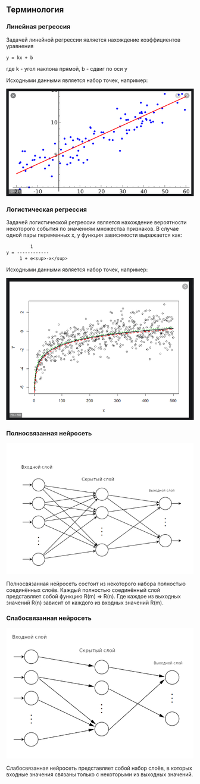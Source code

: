 ## Терминология

### Линейная регрессия

Задачей линейной регрессии является нахождение коэффициентов уравнения

```
y = kx + b
```
где k - угол наклона прямой, b - сдвиг по оси y

Исходными данными является набор точек, например:

![График линейной регрессии](../assets/images/linear-regression-example.png)


### Логистическая регрессия

Задачей логистической регрессии является нахождение вероятности некоторого события по значениям множества признаков. В случае одной пары переменных x, y функция зависимости выражается как:

```
         1
y = ------------
     1 + e<sup>-x</sup>
```

Исходными данными является набор точек, например:

![График логистической регрессии](../assets/images/logistic-regression-example.png)

### Полносвязанная нейросеть

![Полносвязанная нейросеть](../assets/images/fully-connected-neural-network.png)

Полносвязанная нейросеть состоит из некоторого набора полностью соединённых слоёв. Каждый полностью соединённый слой представляет собой функцию R(m) => R(n). Где каждое из выходных значений R(n) зависит от каждого из входных значений R(m).

### Слабосвязанная нейросеть

![Слабосвязанная нейросеть](../assets/images/sparsely-connected-neural-network.png)

Слабосвязанная нейросеть представляет собой набор слоёв, в которых входные значения связаны только с некоторыми из выходных значений.
